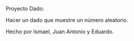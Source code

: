 Proyecto Dado:

Hacer un dado que muestre un número aleatorio.

Hecho por Ismael, Juan Antonio y Eduardo.
